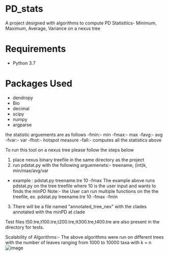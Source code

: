 # PD_stats
A project designed with algorithms to compute PD Statisttics- Minimum, Maximum, Average, Variance on a nexus tree

# Requirements
  * Python 3.7
 
# Packages Used
  * dendropy
  * Bio
  * decimal
  * scipy
  * numpy
  * argparse
  
  
the statistic arguements are as follows
-fmin:- min
-fmax:- max
-favg:- avg
-fvar:- var
-fhot:- hotspot measure
-fall:- computes all the statistics above
 
To run this tool on a nexus tree please follow the steps below
1) place nexus binary treefile in the same directory as the project
2) run pdstat.py with the following arguemenets:- treename, (int)k, min/max/avg/var
  * example : pdstat.py treename.tre 10 -fmax 
    The example above runs pdstat.py on the tree treefile where 10 is the user input and wants to finds the minPD
    Note:- the User can run multiple functions on the the treefile, ex. pdstat.py treename.tre 10 -fmax -fmin
3) There will be a file named "annotated_tree_nex" with the clades annotated with the minPD at clade

Test files t50.tre,t100.tre,t200.tre,tt300.tre,t400.tre are also present in the directory for tests.

Scalability of Algorithms:-
The above algorithms were run on different trees with the number of leaves ranging from 1000 to 10000 taxa with k = n
![image](https://user-images.githubusercontent.com/46168937/213595654-48da5734-dcf1-460d-b7e7-1f0c94bc804b.png)


